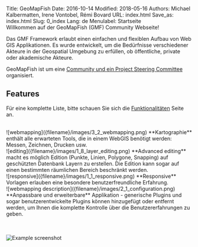 Title: GeoMapFish
Date: 2016-10-14
Modified: 2018-05-16
Authors: Michael Kalbermatten, Irene Vontobel, Rémi Bovard
URL: index.html
Save_as: index.html
Slug: 0_index
Lang: de
Menulabel: Startseite
<br />
Willkommen auf der GeoMapFish (GMF) Community Webseite!

Das GMF Framework erlaubt einen einfachen und flexiblen Aufbau von Web GIS Applikationen.
Es wurde entwickelt, um die Bedürfnisse verschiedener Akteure in der Geospatial Umgebung zu erfüllen, ob öffentliche, private oder akademische Akteure.

GeoMapFish ist um eine [Community und ein Project Steering Committee]({filename}4_community.md) organisiert.

## Features

Für eine komplette Liste, bitte schauen Sie sich die [Funktionalitäten]({filename}1_functionalities.md) Seite an.

<br />
![webmapping]({filename}/images/3_2_webmapping.png) **Kartographie** enthält alle erwarteten Tools, die in einem WebGIS benötigt werden: Messen, Zeichnen, Drucken usw.

<br />
![editing]({filename}/images/1_8_layer_editing.png) **Advanced editing** macht es möglich Edition (Punkte, Linien, Polygone, Snapping) auf geschützten Datenbank Layern zu erstellen. Die Edition kann sogar auf einen bestimmten räumlichen Bereich beschränkt werden.

<br />
![responsive]({filename}/images/1_1_responsive.png) **Responsive** Vorlagen erlauben eine besondere benutzerfreundliche Erfahrung.

<br />
![webmapping description]({filename}/images/2_1_configuration.png) **Anpassbare und erweiterbare** Applikation - generische Plugins und sogar benutzerentwickelte Plugins können hinzugefügt oder entfernt werden, um Ihnen die komplette Kontrolle über die Benutzererfahrungen zu geben.

<br /><br />
![Example screenshot]({filename}/images/examples/demo22.png)

